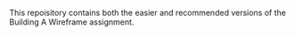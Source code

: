 This repoisitory contains both the easier and recommended versions of the Building A Wireframe assignment.